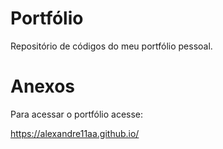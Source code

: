 # Portfólio

Repositório de códigos do meu portfólio pessoal.

# Anexos

Para acessar o portfólio acesse:

https://alexandre11aa.github.io/
